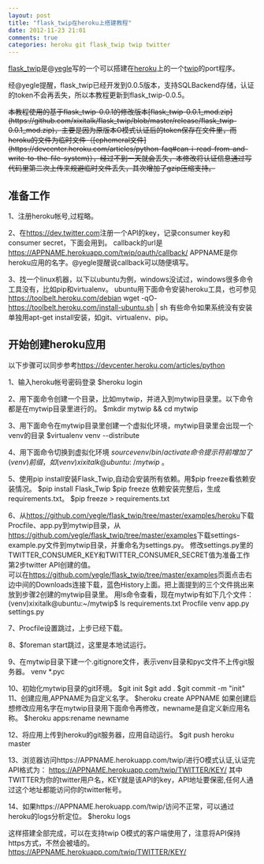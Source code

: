 ```yaml
---
layout: post
title: "flask_twip在heroku上搭建教程"
date: 2012-11-23 21:01
comments: true
categories: heroku git flask_twip twip twitter
---
```


[flask_twip](https://github.com/yegle/flask_twip)是@[yegle](http://twitter.com/yegle)写的一个可以搭建在[heroku](http://www.heroku.com/)上的一个[twip](http://code.google.com/p/twip/)的port程序。

经@yegle提醒，flask_twip已经开发到0.0.5版本，支持SQLBackend存储，认证的token不会再丢失，所以本教程更新到flask_twip-0.0.5。

<del>
本教程使用的基于flask_twip-0.0.1的修改版本[flask_twip-0.0.1_mod.zip](https://github.com/xixitalk/flask_twip/blob/master/release/flask_twip-0.0.1_mod.zip)，主要是因为原版本O模式认证后的token保存在文件里，而heroku的文件为临时文件（[ephemeral文件](https://devcenter.heroku.com/articles/python-faq#can-i-read-from-and-write-to-the-file-system)），经过不到一天就会丢失，本修改将认证信息通过写代码里第二次上传来规避临时文件丢失，其次增加了gzip压缩支持。
</del>

准备工作
-

1、注册heroku帐号,过程略。 

2、在<https://dev.twitter.com>注册一个API的key，记录consumer key和consumer secret，下面会用到。 callback的url是
	https://APPNAME.herokuapp.com/twip/oauth/callback/
APPNAME是你heroku应用的名字。@yegle提醒说callback可以随便填写。

3、找一个linux机器，以下以ubuntu为例，windows没试过，windows很多命令工具没有，比如pip和virtualenv。 ubuntu用下面命令安装heroku工具，也可参见<https://toolbelt.heroku.com/debian>
	wget -qO- https://toolbelt.heroku.com/install-ubuntu.sh | sh
有些命令如果系统没有安装单独用apt-get install安装，如git、virtualenv、pip。

开始创建heroku应用
-

以下步骤可以同步参考<https://devcenter.heroku.com/articles/python>

1、输入heroku帐号密码登录
	$heroku login
    
2、用下面命令创建一个目录，比如mytwip，并进入到mytwip目录里。以下命令都是在mytwip目录里进行的。
	$mkdir mytwip && cd mytwip 

3、用下面命令在mytwip目录里创建一个虚拟化环境，mytwip目录里会出现一个venv的目录 
	$virtualenv venv --distribute

4、用下面命令切换到虚拟化环境
	$source venv/bin/activate
命令提示符前增加了(venv)前缀，如(venv)xixitalk@ubuntu:~/mytwip$ 。

5、使用pip install安装Flask_Twip,自动会安装所有依赖。用$pip freeze看依赖安装情况。
	$pip install Flask_Twip
	$pip freeze
依赖安装完整后，生成requirements.txt。
	$pip freeze > requirements.txt

6、从<https://github.com/yegle/flask_twip/tree/master/examples/heroku>下载Procfile、app.py到mytwip目录，从<https://github.com/yegle/flask_twip/tree/master/examples>下载settings-example.py文件到mytwip目录，并重命名为settings.py。
修改settings.py里的TWITTER_CONSUMER_KEY和TWITTER_CONSUMER_SECRET值为准备工作第2步twitter API创建的值。  
可以在<https://github.com/yegle/flask_twip/tree/master/examples>页面点击右边中间的Downloads连接下载，蓝色History上面。把上面提到的三个文件挑出来放到步骤2创建的mytwip目录里。
用ls命令查看，现在mytwip有如下几个文件：
	(venv)xixitalk@ubuntu:~/mytwip$ ls
	requirements.txt Procfile venv app.py  settings.py

7、Procfile设置跳过，上步已经下载。

8、$foreman start跳过，这里是本地试运行。

9、在mytwip目录下建一个.gitignore文件，表示venv目录和pyc文件不上传git服务器。
	venv
	*.pyc

10、初始化mytwip目录的git环境。
	$git init 
	$git add .
	$git commit -m "init" 
11、创建应用,APPNAME为自定义名字。
	$heroku create APPNAME 
如果创建后想修改应用名字在mytwip目录用下面命令再修改，newname是自定义新应用名称。
	$heroku apps:rename newname

12、将应用上传到heroku的git服务器，应用自动运行。
	$git push heroku master 

13、浏览器访问https://APPNAME.herokuapp.com/twip/进行O模式认证,认证完API格式为：
	https://APPNAME.herokuapp.com/twip/TWITTER/KEY/
其中TWITTER为你的twitter用户名，KEY就是该API的key，API地址要保密,任何人通过这个地址都能访问你的twitter帐号。

14、如果https://APPNAME.herokuapp.com/twip/访问不正常，可以通过heroku的logs分析定位。
	$heroku logs

这样搭建全部完成，可以在支持twip O模式的客户端使用了，注意将API保持https方式，不然会被墙的。
	https://APPNAME.herokuapp.com/twip/TWITTER/KEY/
